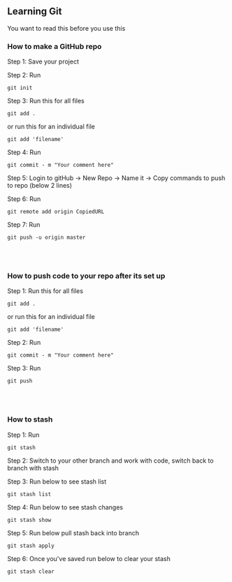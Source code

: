 ## Learning Git

You want to read this before you use this


### How to make a GitHub repo

Step 1: Save your project  
  
Step 2: Run 
```
git init
```
Step 3: Run this for all files
```
git add . 
```
or run this for an individual file
```
git add 'filename' 
```
Step 4: Run 
```
git commit - m "Your comment here" 
```
Step 5: Login to gitHub -> New Repo -> Name it -> Copy commands to push to repo (below 2 lines)  
  
Step 6: Run
```
git remote add origin CopiedURL
```
Step 7: Run
```
git push -u origin master
```

<br/><br/>


### How to push code to your repo after its set up

Step 1: Run this for all files
```
git add . 
```
or run this for an individual file
```
git add 'filename' 
```
Step 2: Run 
```
git commit - m "Your comment here" 
```
Step 3: Run 
```
git push
```

<br/><br/>

### How to stash

Step 1: Run
```
git stash
```

Step 2: Switch to your other branch and work with code, switch back to branch with stash

Step 3: Run below to see stash list
```
git stash list
```
Step 4: Run below to see stash changes
```
git stash show
```
Step 5: Run below pull stash back into branch
```
git stash apply
```
Step 6: Once you've saved run below to clear your stash
```
git stash clear
```